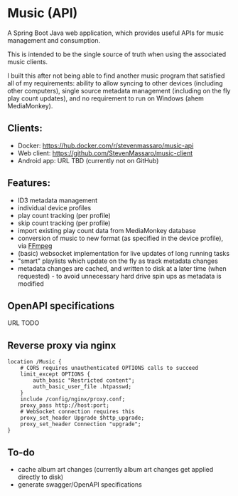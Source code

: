 # Music (API)

A Spring Boot Java web application, which provides useful APIs for music management and consumption.

This is intended to be the single source of truth when using the associated music clients.

I built this after not being able to find another music program that satisfied all of my requirements: ability to allow syncing to other devices (including other computers), single source metadata management (including on the fly play count updates), and no requirement to run on Windows (ahem MediaMonkey).

## Clients:
- Docker: https://hub.docker.com/r/stevenmassaro/music-api
- Web client: https://github.com/StevenMassaro/music-client
- Android app: URL TBD (currently not on GitHub)

## Features:
- ID3 metadata management
- individual device profiles
- play count tracking (per profile)
- skip count tracking (per profile)
- import existing play count data from MediaMonkey database
- conversion of music to new format (as specified in the device profile), via [FFmpeg](https://ffmpeg.org/)
- (basic) websocket implementation for live updates of long running tasks
- "smart" playlists which update on the fly as track metadata changes
- metadata changes are cached, and written to disk at a later time (when requested) - to avoid unnecessary hard drive spin ups as metadata is modified

## OpenAPI specifications
URL TODO

## Reverse proxy via nginx
```
location /Music {
	# CORS requires unauthenticated OPTIONS calls to succeed
	limit_except OPTIONS {
		auth_basic "Restricted content";
		auth_basic_user_file .htpasswd;
	}
	include /config/nginx/proxy.conf;
	proxy_pass http://host:port;
	# WebSocket connection requires this
	proxy_set_header Upgrade $http_upgrade;
	proxy_set_header Connection "upgrade";
}
```

## To-do
- cache album art changes (currently album art changes get applied directly to disk)
- generate swagger/OpenAPI specifications